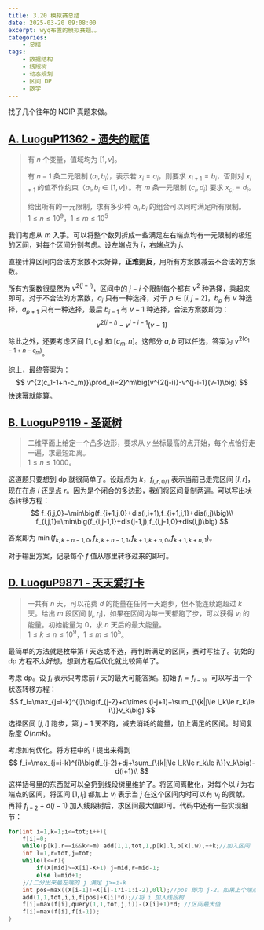 ```yaml
---
title: 3.20 模拟赛总结
date: 2025-03-20 09:08:00
excerpt: wyq布置的模拟赛题。。
categories: 
    - 总结
tags: 
    - 数据结构
    - 线段树
    - 动态规划
    - 区间 DP
    - 数学
---
```

找了几个往年的 NOIP 真题来做。
## [A. LuoguP11362 - 遗失的赋值](https://www.luogu.com.cn/problem/P11362)
> 有 $n$ 个变量，值域均为 $[1,v]$。
> 
> 有 $n-1$ 条二元限制 $(a_i,b_i)$，表示若 $x_i=a_i$，则要求 $x_{i+1}=b_i$，否则对 $x_{i+1}$ 的值不作约束（$a_i,b_i\in [1,v]$）。有 $m$ 条一元限制 $(c_i,d_i)$ 要求 $x_{c_i}=d_i$。
>
> 给出所有的一元限制，求有多少种 $a_i,b_i$ 的组合可以同时满足所有限制。  
> $1\le n\le 10^9$，$1\le m\le 10^5$

我们考虑从 $m$ 入手。可以将整个数列拆成一些满足左右端点均有一元限制的极短的区间，对每个区间分别考虑。设左端点为 $i$，右端点为 $j$。

直接计算区间内合法方案数不太好算，**正难则反**，用所有方案数减去不合法的方案数。

所有方案数很显然为 $v^{2(j-i)}$，区间中的 $j-i$ 个限制每个都有 $v^2$ 种选择，乘起来即可。对于不合法的方案数，$a_i$ 只有一种选择，对于 $p\in [i,j-2]$，$b_p$ 有 $v$ 种选择，$a_{p+1}$ 只有一种选择，最后 $b_{j-1}$ 有 $v-1$ 种选择，合法方案数即为：
$$
v^{2(j-i)}-v^{j-i-1}(v-1)
$$

除此之外，还要考虑区间 $[1,c_1]$ 和 $[c_m,n]$。这部分 $a,b$ 可以任选，答案为 $v^{2(c_1-1+n-c_m)}$。

综上，最终答案为：
$$
v^{2(c_1-1+n-c_m)}\prod_{i=2}^m\big(v^{2(j-i)}-v^{j-i-1}(v-1)\big)
$$
快速幂就能算。

## [B. LuoguP9119 - 圣诞树](https://www.luogu.com.cn/problem/P9119)
> 二维平面上给定一个凸多边形，要求从 $y$ 坐标最高的点开始，每个点恰好走一遍，求最短距离。  
> $1\le n\le 1000$。

这道题只要想到 dp 就很简单了。设起点为 $k$，$f_{l,r,0/1}$ 表示当前已走完区间 $[l,r]$，现在在点 $l$ 还是点 $r$。因为是个闭合的多边形，我们将区间复制两遍。可以写出状态转移方程：
$$
f_{i,j,0}=\min\big(f_{i+1,j,0}+dis(i,i+1),f_{i+1,j,1}+dis(i,j)\big)\\
f_{i,j,1}=\min\big(f_{i,j-1,1}+dis(j-1,j),f_{i,j-1,0}+dis(i,j)\big)
$$

答案即为 $\min(f_{k,k+n-1,0},f_{k,k+n-1,1},f_{k+1,k+n,0},f_{k+1,k+n,1})$。

对于输出方案，记录每个 $f$ 值从哪里转移过来的即可。

## [D. LuoguP9871 - 天天爱打卡](https://www.luogu.com.cn/problem/P9871)
> 一共有 $n$ 天，可以花费 $d$ 的能量在任何一天跑步，但不能连续跑超过 $k$ 天。给出 $m$ 段区间 $[l_i,r_i]$，如果在区间内每一天都跑了步，可以获得 $v_i$ 的能量。初始能量为 $0$，求 $n$ 天后的最大能量。  
> $1\le k\le n\le 10^9$，$1\le m\le 10^5$。

最简单的方法就是枚举第 $i$ 天选或不选，再判断满足的区间，赛时写挂了。初始的 dp 方程不太好想，想到方程后优化就比较简单了。

考虑 dp。设 $f_i$ 表示只考虑前 $i$ 天的最大可能答案。初始 $f_i=f_{i-1}$。可以写出一个状态转移方程：
$$
f_i=\max_{j=i-k}^{i}\big(f_{j-2}+d\times (i-j+1)+\sum_{\{k|j\le l_k\le r_k\le i\}}v_k\big)
$$
选择区间 $[j,i]$ 跑步，第 $j-1$ 天不跑，减去消耗的能量，加上满足的区间。时间复杂度 $O(nmk)$。

考虑如何优化。将方程中的 $i$ 提出来得到
$$
f_i=\max_{j=i-k}^{i}\big(f_{j-2}+dj+\sum_{\{k|j\le l_k\le r_k\le i\}}v_k\big)-d(i+1)\\
$$
这样括号里的东西就可以全扔到线段树里维护了。将区间离散化，对每个以 $i$ 为右端点的区间，将区间 $[1,l_i]$ 都加上 $v_i$ 表示当 $j$ 在这个区间内时可以有 $v_i$ 的贡献。再将 $f_{j-2}+d(j-1)$ 加入线段树后，求区间最大值即可。代码中还有一些实现细节：
```cpp
for(int i=1,k=1;i<=tot;i++){
    f[i]=0;
    while(p[k].r==i&&k<=m) add(1,1,tot,1,p[k].l,p[k].w),++k;//加入区间
    int l=1,r=tot,j=tot;
    while(l<=r){
        if(X[mid]>=X[i]-K+1) j=mid,r=mid-1;
        else l=mid+1;
    }//二分出来最左端的 j 满足 j>=i-k
    int pos=max((X[i-1]!=X[i]-1?i-1:i-2),0ll);//pos 即为 j-2。如果上个端点离 i 只差 1 那 j-2 就在上上个端点处，否则就是上个端点。
    add(1,1,tot,i,i,f[pos]+X[i]*d);//将 i 加入线段树
    f[i]=max(f[i],query(1,1,tot,j,i))-(X[i]+1)*d; //区间最大值
    f[i]=max(f[i],f[i-1]);
}
```